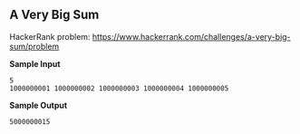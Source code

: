 ## A Very Big Sum

HackerRank problem: https://www.hackerrank.com/challenges/a-very-big-sum/problem

**Sample Input**

```
5
1000000001 1000000002 1000000003 1000000004 1000000005
```

**Sample Output**

```
5000000015
```